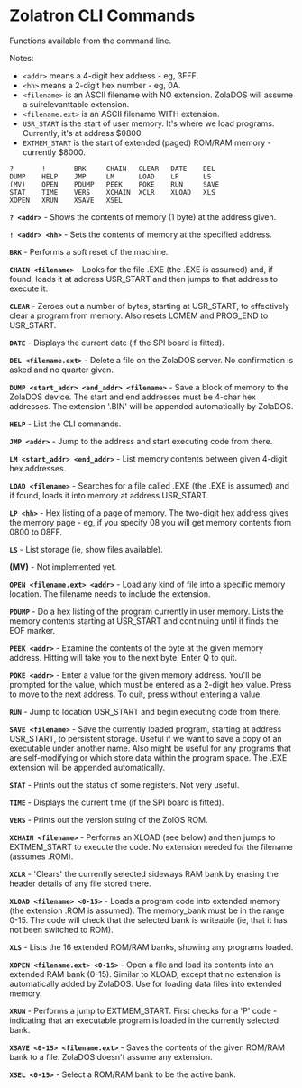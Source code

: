 # Zolatron CLI Commands

Functions available from the command line.

Notes:

- `<addr>` means a 4-digit hex address - eg, 3FFF.
- `<hh>` means a 2-digit hex number - eg, 0A.
- `<filename>` is an ASCII filename with NO extension. ZolaDOS will assume a suirelevanttable extension.
- `<filename.ext>` is an ASCII filename WITH extension.
- `USR_START` is the start of user memory. It's where we load programs. Currently, it's at address $0800.
- `EXTMEM_START` is the start of extended (paged) ROM/RAM memory - currently $8000.

```
?       !       BRK     CHAIN   CLEAR   DATE    DEL
DUMP    HELP    JMP     LM      LOAD    LP      LS
(MV)    OPEN    PDUMP   PEEK    POKE    RUN     SAVE
STAT    TIME    VERS    XCHAIN  XCLR    XLOAD   XLS
XOPEN   XRUN    XSAVE   XSEL
```

**`? <addr>`** - Shows the contents of memory (1 byte) at the address given.

**`! <addr> <hh>`** - Sets the contents of memory at the specified address.

**`BRK`** - Performs a soft reset of the machine.

**`CHAIN <filename>`** - Looks for the file <filename>.EXE (the .EXE is assumed) and, if found, loads it at address USR_START and then jumps to that address to execute it.

**`CLEAR`** - Zeroes out a number of bytes, starting at USR_START, to effectively clear a program from memory. Also resets LOMEM and PROG_END to USR_START.

**`DATE`** - Displays the current date (if the SPI board is fitted).

**`DEL <filename.ext>`** - Delete a file on the ZolaDOS server. No confirmation is asked and no quarter given.

**`DUMP <start_addr> <end_addr> <filename>`** - Save a block of memory to the ZolaDOS device. The start and end addresses must be 4-char hex addresses. The extension '.BIN' will be appended automatically by ZolaDOS.

**`HELP`** - List the CLI commands.

**`JMP <addr>`** - Jump to the address and start executing code from there.

**`LM <start_addr> <end_addr>`** - List memory contents between given 4-digit hex addresses.

**`LOAD <filename>`** - Searches for a file called <filename>.EXE (the .EXE is assumed) and if found, loads it into memory at address USR_START.

**`LP <hh>`** - Hex listing of a page of memory. The two-digit hex address gives the memory page - eg, if you specify 08 you will get memory contents from 0800 to 08FF.

**`LS`** - List storage (ie, show files available).

**(MV)** - Not implemented yet.

**`OPEN <filename.ext> <addr>`** - Load any kind of file into a specific memory location. The filename needs to include the extension.

**`PDUMP`** - Do a hex listing of the program currently in user memory. Lists the memory contents starting at USR_START and continuing until it finds the EOF marker.

**`PEEK <addr>`** - Examine the contents of the byte at the given memory address. Hitting <return> will take you to the next byte. Enter Q <return> to quit.

**`POKE <addr>`** - Enter a value for the given memory address. You'll be prompted for the value, which must be entered as a 2-digit hex value. Press <return> to move to the next address. To quit, press <return> without entering a value.

**`RUN`** - Jump to location USR_START and begin executing code from there.

**`SAVE <filename>`** - Save the currently loaded program, starting at address USR_START, to persistent storage. Useful if we want to save a copy of an executable under another name. Also might be useful for any programs that are self-modifying or which store data within the program space. The .EXE extension will be appended automatically.

**`STAT`** - Prints out the status of some registers. Not very useful.

**`TIME`** - Displays the current time (if the SPI board is fitted).

**`VERS`** - Prints out the version string of the ZolOS ROM.

**`XCHAIN <filename>`** - Performs an XLOAD (see below) and then jumps to EXTMEM_START to execute the code. No extension needed for the filename (assumes .ROM).

**`XCLR`** - 'Clears' the currently selected sideways RAM bank by erasing the header details of any file stored there.

**`XLOAD <filename> <0-15>`** - Loads a program code into extended memory (the extension .ROM is assumed). The memory_bank must be in the range 0-15. The code will check that the selected bank is writeable (ie, that it has not been switched to ROM).

**`XLS`** - Lists the 16 extended ROM/RAM banks, showing any programs loaded.

**`XOPEN <filename.ext> <0-15>`** - Open a file and load its contents into an extended RAM bank (0-15). Similar to XLOAD, except that no extension is automatically added by ZolaDOS. Use for loading data files into extended memory.

**`XRUN`** - Performs a jump to EXTMEM_START. First checks for a 'P' code - indicating that an executable program is loaded in the currently selected bank.

**`XSAVE <0-15> <filename.ext>`** - Saves the contents of the given ROM/RAM bank to a file. ZolaDOS doesn't assume any extension.

**`XSEL <0-15>`** - Select a ROM/RAM bank to be the active bank.
